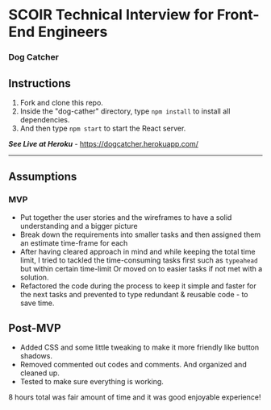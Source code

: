 # SCOIR Technical Interview for Front-End Engineers
### Dog Catcher

## Instructions
1. Fork and clone this repo.
1. Inside the "dog-cather" directory, type ```npm install``` to install all dependencies.
1. And then type ```npm start``` to start the React server.

***See Live at Heroku*** - https://dogcatcher.herokuapp.com/ 

---
## Assumptions

### MVP
- Put together the user stories and the wireframes to have a solid understanding and a bigger picture
- Break down the requirements into smaller tasks and then assigned them an estimate time-frame for each
- After having cleared approach in mind and while keeping the total time limit, I tried to tackled the time-consuming tasks first such as `typeahead` but within certain time-limit Or moved on to easier tasks if not met with a solution. 
- Refactored the code during the process to keep it simple and faster for the next tasks and prevented to type redundant & reusable code - to save time.


## Post-MVP
- Added CSS and some little tweaking to make it more friendly like button shadows.
- Removed commented out codes and comments. And organized and cleaned up.
- Tested to make sure everything is working.

8 hours total was fair amount of time and it was good enjoyable experience!








